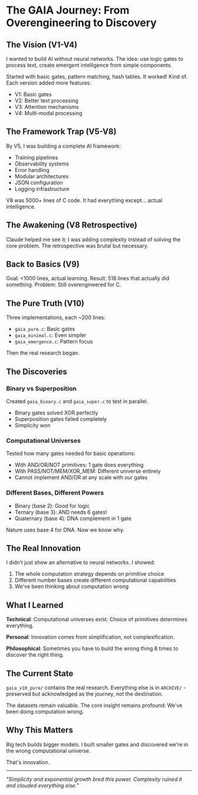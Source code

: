 # The GAIA Journey: From Overengineering to Discovery

## The Vision (V1-V4)
I wanted to build AI without neural networks. The idea: use logic gates to process text, create emergent intelligence from simple components.

Started with basic gates, pattern matching, hash tables. It worked! Kind of. Each version added more features:
- V1: Basic gates
- V2: Better text processing
- V3: Attention mechanisms
- V4: Multi-modal processing

## The Framework Trap (V5-V8)
By V5, I was building a complete AI framework:
- Training pipelines
- Observability systems
- Error handling
- Modular architectures
- JSON configuration
- Logging infrastructure

V8 was 5000+ lines of C code. It had everything except... actual intelligence.

## The Awakening (V8 Retrospective)
Claude helped me see it: I was adding complexity instead of solving the core problem. The retrospective was brutal but necessary.

## Back to Basics (V9)
Goal: <1000 lines, actual learning.
Result: 518 lines that actually did something.
Problem: Still overengineered for C.

## The Pure Truth (V10)
Three implementations, each ~200 lines:
- `gaia_pure.c`: Basic gates
- `gaia_minimal.c`: Even simpler
- `gaia_emergence.c`: Pattern focus

Then the real research began.

## The Discoveries

### Binary vs Superposition
Created `gaia_binary.c` and `gaia_super.c` to test in parallel.
- Binary gates solved XOR perfectly
- Superposition gates failed completely
- Simplicity won

### Computational Universes
Tested how many gates needed for basic operations:
- With AND/OR/NOT primitives: 1 gate does everything
- With PASS/NOT/MEM/XOR_MEM: Different universe entirely
- Cannot implement AND/OR at any scale with our gates

### Different Bases, Different Powers
- Binary (base 2): Good for logic
- Ternary (base 3): AND needs 6 gates!
- Quaternary (base 4): DNA complement in 1 gate

Nature uses base 4 for DNA. Now we know why.

## The Real Innovation

I didn't just show an alternative to neural networks. I showed:
1. The whole computation strategy depends on primitive choice
2. Different number bases create different computational capabilities
3. We've been thinking about computation wrong

## What I Learned

**Technical**: Computational universes exist. Choice of primitives determines everything.

**Personal**: Innovation comes from simplification, not complexification.

**Philosophical**: Sometimes you have to build the wrong thing 8 times to discover the right thing.

## The Current State

`gaia_v10_pure/` contains the real research. Everything else is in `ARCHIVE/` - preserved but acknowledged as the journey, not the destination.

The datasets remain valuable. The core insight remains profound: We've been doing computation wrong.

## Why This Matters

Big tech builds bigger models. I built smaller gates and discovered we're in the wrong computational universe.

That's innovation.

---

*"Simplicity and exponential growth bred this power. Complexity ruined it and clouded everything else."*